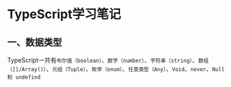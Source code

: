# TypeScript学习笔记

## 一、数据类型

  TypeScript一共有`布尔值（boolean）`、`数字（number）`、`字符串（string）`、`数组（[]/Array()）`、`元组（Tuple）`、`枚举（enum）`、`任意类型（Any）`、`Void`、`never`、`Null 和 undefind`